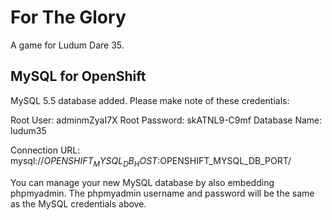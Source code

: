 # For The Glory

A game for Ludum Dare 35.

## MySQL for OpenShift

MySQL 5.5 database added.  Please make note of these credentials:

   Root User: adminmZyaI7X
   Root Password: skATNL9-C9mf
   Database Name: ludum35

Connection URL: mysql://$OPENSHIFT_MYSQL_DB_HOST:$OPENSHIFT_MYSQL_DB_PORT/

You can manage your new MySQL database by also embedding phpmyadmin.
The phpmyadmin username and password will be the same as the MySQL credentials above.
